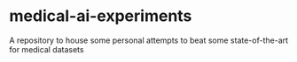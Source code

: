 # medical-ai-experiments
A repository to house some personal attempts to beat some state-of-the-art for medical datasets
